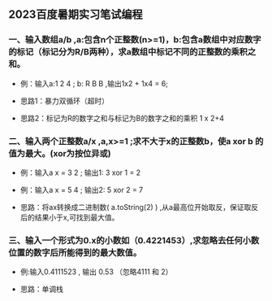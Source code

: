 ## 2023百度暑期实习笔试编程

### 一、输入数组a/b ,a:包含n个正整数(n>=1)，b:包含a数组中对应数字的标记（标记分为R/B两种），求a数组中标记不同的正整数的乘积之和。

* 例：输入a:1 2 4 ; b: R B B ,输出1x2 + 1x4 = 6;

* 思路1：暴力双循环（超时）
* 思路2：标记为R的数字之和与标记为B的数字之和的乘积 1 x 2+4 

### 二、输入两个正整数a/x ,a,x>=1 ;求不大于x的正整数b，使a xor b 的值为最大。(xor为按位异或)

* 例：输入a  x = 3 2 ; 输出1: 3 xor 1 = 2
* 例：输入a  x = 5 4 ; 输出2: 5 xor 2 = 7

* 思路：将ax转换成二进制数( a.toString(2) ) ,从a最高位开始取反，保证取反后的结果小于x,可找到最大值。

### 三、输入一个形式为0.x的小数如（0.4221453）,求忽略去任何小数位置的数字后所能得到的最大数值。

* 例:输入0.4111523 , 输出 0.53 （忽略4111 和 2）

* 思路：单调栈